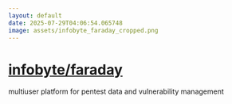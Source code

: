 ```yaml
---
layout: default
date: 2025-07-29T04:06:54.065748
image: assets/infobyte_faraday_cropped.png
---
```


# [infobyte/faraday](https://github.com/infobyte/faraday)

multiuser platform for pentest data and vulnerability management
